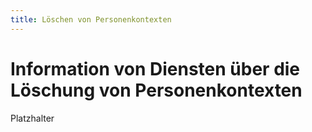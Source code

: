 ```yaml
---
title: Löschen von Personenkontexten
---
```


# Information von Diensten über die Löschung von Personenkontexten

Platzhalter

